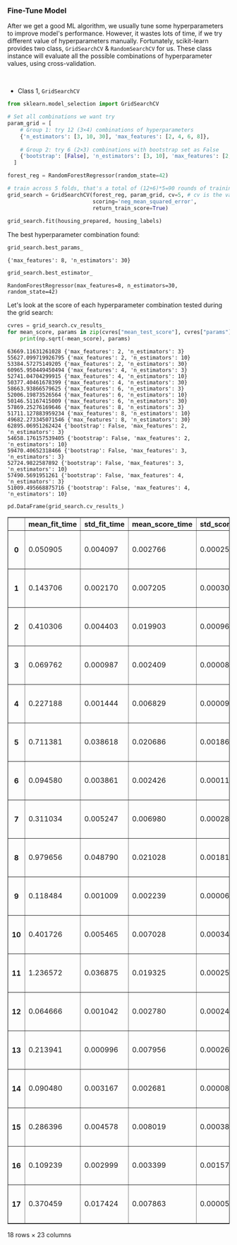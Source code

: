 ### Fine-Tune Model

After we get a good ML algorithm, we usually tune some hyperparameters to improve model's performance. 
However, it wastes lots of time, if we try different value of hyperparameters manually. Fortunately, scikit-learn provides two class, ``GridSearchCV`` & ``RandomSearchCV`` for us.
These class instance will evaluate all the possible combinations of hyperparameter values, using cross-validation. 


&nbsp;
* Class 1, ``GridSearchCV``

```python
from sklearn.model_selection import GridSearchCV

# Set all combinations we want try
param_grid = [
    # Group 1: try 12 (3×4) combinations of hyperparameters
    {'n_estimators': [3, 10, 30], 'max_features': [2, 4, 6, 8]},
    
    # Group 2: try 6 (2×3) combinations with bootstrap set as False
    {'bootstrap': [False], 'n_estimators': [3, 10], 'max_features': [2, 3, 4]},
  ]

forest_reg = RandomForestRegressor(random_state=42)

# train across 5 folds, that's a total of (12+6)*5=90 rounds of training 
grid_search = GridSearchCV(forest_reg, param_grid, cv=5, # cv is the value of k, in k-fold cross validation
                           scoring='neg_mean_squared_error',
                           return_train_score=True)
                           
grid_search.fit(housing_prepared, housing_labels)
```


The best hyperparameter combination found:


```python
grid_search.best_params_
```


    {'max_features': 8, 'n_estimators': 30}



```python
grid_search.best_estimator_
```


    RandomForestRegressor(max_features=8, n_estimators=30, random_state=42)



Let's look at the score of each hyperparameter combination tested during the grid search:


```python
cvres = grid_search.cv_results_
for mean_score, params in zip(cvres["mean_test_score"], cvres["params"]):
    print(np.sqrt(-mean_score), params)
```

    63669.11631261028 {'max_features': 2, 'n_estimators': 3}
    55627.099719926795 {'max_features': 2, 'n_estimators': 10}
    53384.57275149205 {'max_features': 2, 'n_estimators': 30}
    60965.950449450494 {'max_features': 4, 'n_estimators': 3}
    52741.04704299915 {'max_features': 4, 'n_estimators': 10}
    50377.40461678399 {'max_features': 4, 'n_estimators': 30}
    58663.93866579625 {'max_features': 6, 'n_estimators': 3}
    52006.19873526564 {'max_features': 6, 'n_estimators': 10}
    50146.51167415009 {'max_features': 6, 'n_estimators': 30}
    57869.25276169646 {'max_features': 8, 'n_estimators': 3}
    51711.127883959234 {'max_features': 8, 'n_estimators': 10}
    49682.273345071546 {'max_features': 8, 'n_estimators': 30}
    62895.06951262424 {'bootstrap': False, 'max_features': 2, 'n_estimators': 3}
    54658.176157539405 {'bootstrap': False, 'max_features': 2, 'n_estimators': 10}
    59470.40652318466 {'bootstrap': False, 'max_features': 3, 'n_estimators': 3}
    52724.9822587892 {'bootstrap': False, 'max_features': 3, 'n_estimators': 10}
    57490.5691951261 {'bootstrap': False, 'max_features': 4, 'n_estimators': 3}
    51009.495668875716 {'bootstrap': False, 'max_features': 4, 'n_estimators': 10}



```python
pd.DataFrame(grid_search.cv_results_)
```


<table border="1" class="dataframe">
  <thead>
    <tr style="text-align: right;">
      <th></th>
      <th>mean_fit_time</th>
      <th>std_fit_time</th>
      <th>mean_score_time</th>
      <th>std_score_time</th>
      <th>param_max_features</th>
      <th>param_n_estimators</th>
      <th>param_bootstrap</th>
      <th>params</th>
      <th>split0_test_score</th>
      <th>split1_test_score</th>
      <th>...</th>
      <th>mean_test_score</th>
      <th>std_test_score</th>
      <th>rank_test_score</th>
      <th>split0_train_score</th>
      <th>split1_train_score</th>
      <th>split2_train_score</th>
      <th>split3_train_score</th>
      <th>split4_train_score</th>
      <th>mean_train_score</th>
      <th>std_train_score</th>
    </tr>
  </thead>
  <tbody>
    <tr>
      <th>0</th>
      <td>0.050905</td>
      <td>0.004097</td>
      <td>0.002766</td>
      <td>0.000256</td>
      <td>2</td>
      <td>3</td>
      <td>NaN</td>
      <td>{'max_features': 2, 'n_estimators': 3}</td>
      <td>-3.837622e+09</td>
      <td>-4.147108e+09</td>
      <td>...</td>
      <td>-4.053756e+09</td>
      <td>1.519591e+08</td>
      <td>18</td>
      <td>-1.064113e+09</td>
      <td>-1.105142e+09</td>
      <td>-1.116550e+09</td>
      <td>-1.112342e+09</td>
      <td>-1.129650e+09</td>
      <td>-1.105559e+09</td>
      <td>2.220402e+07</td>
    </tr>
    <tr>
      <th>1</th>
      <td>0.143706</td>
      <td>0.002170</td>
      <td>0.007205</td>
      <td>0.000304</td>
      <td>2</td>
      <td>10</td>
      <td>NaN</td>
      <td>{'max_features': 2, 'n_estimators': 10}</td>
      <td>-3.047771e+09</td>
      <td>-3.254861e+09</td>
      <td>...</td>
      <td>-3.094374e+09</td>
      <td>1.327062e+08</td>
      <td>11</td>
      <td>-5.927175e+08</td>
      <td>-5.870952e+08</td>
      <td>-5.776964e+08</td>
      <td>-5.716332e+08</td>
      <td>-5.802501e+08</td>
      <td>-5.818785e+08</td>
      <td>7.345821e+06</td>
    </tr>
    <tr>
      <th>2</th>
      <td>0.410306</td>
      <td>0.004403</td>
      <td>0.019903</td>
      <td>0.000964</td>
      <td>2</td>
      <td>30</td>
      <td>NaN</td>
      <td>{'max_features': 2, 'n_estimators': 30}</td>
      <td>-2.689185e+09</td>
      <td>-3.021086e+09</td>
      <td>...</td>
      <td>-2.849913e+09</td>
      <td>1.626875e+08</td>
      <td>9</td>
      <td>-4.381089e+08</td>
      <td>-4.391272e+08</td>
      <td>-4.371702e+08</td>
      <td>-4.376955e+08</td>
      <td>-4.452654e+08</td>
      <td>-4.394734e+08</td>
      <td>2.966320e+06</td>
    </tr>
    <tr>
      <th>3</th>
      <td>0.069762</td>
      <td>0.000987</td>
      <td>0.002409</td>
      <td>0.000080</td>
      <td>4</td>
      <td>3</td>
      <td>NaN</td>
      <td>{'max_features': 4, 'n_estimators': 3}</td>
      <td>-3.730181e+09</td>
      <td>-3.786886e+09</td>
      <td>...</td>
      <td>-3.716847e+09</td>
      <td>1.631510e+08</td>
      <td>16</td>
      <td>-9.865163e+08</td>
      <td>-1.012565e+09</td>
      <td>-9.169425e+08</td>
      <td>-1.037400e+09</td>
      <td>-9.707739e+08</td>
      <td>-9.848396e+08</td>
      <td>4.084607e+07</td>
    </tr>
    <tr>
      <th>4</th>
      <td>0.227188</td>
      <td>0.001444</td>
      <td>0.006829</td>
      <td>0.000090</td>
      <td>4</td>
      <td>10</td>
      <td>NaN</td>
      <td>{'max_features': 4, 'n_estimators': 10}</td>
      <td>-2.666283e+09</td>
      <td>-2.784511e+09</td>
      <td>...</td>
      <td>-2.781618e+09</td>
      <td>1.268607e+08</td>
      <td>8</td>
      <td>-5.097115e+08</td>
      <td>-5.162820e+08</td>
      <td>-4.962893e+08</td>
      <td>-5.436192e+08</td>
      <td>-5.160297e+08</td>
      <td>-5.163863e+08</td>
      <td>1.542862e+07</td>
    </tr>
    <tr>
      <th>5</th>
      <td>0.711381</td>
      <td>0.038618</td>
      <td>0.020686</td>
      <td>0.001864</td>
      <td>4</td>
      <td>30</td>
      <td>NaN</td>
      <td>{'max_features': 4, 'n_estimators': 30}</td>
      <td>-2.387153e+09</td>
      <td>-2.588448e+09</td>
      <td>...</td>
      <td>-2.537883e+09</td>
      <td>1.214614e+08</td>
      <td>3</td>
      <td>-3.838835e+08</td>
      <td>-3.880268e+08</td>
      <td>-3.790867e+08</td>
      <td>-4.040957e+08</td>
      <td>-3.845520e+08</td>
      <td>-3.879289e+08</td>
      <td>8.571233e+06</td>
    </tr>
    <tr>
      <th>6</th>
      <td>0.094580</td>
      <td>0.003861</td>
      <td>0.002426</td>
      <td>0.000118</td>
      <td>6</td>
      <td>3</td>
      <td>NaN</td>
      <td>{'max_features': 6, 'n_estimators': 3}</td>
      <td>-3.119657e+09</td>
      <td>-3.586319e+09</td>
      <td>...</td>
      <td>-3.441458e+09</td>
      <td>1.893056e+08</td>
      <td>14</td>
      <td>-9.245343e+08</td>
      <td>-8.886939e+08</td>
      <td>-9.353135e+08</td>
      <td>-9.009801e+08</td>
      <td>-8.624664e+08</td>
      <td>-9.023976e+08</td>
      <td>2.591445e+07</td>
    </tr>
    <tr>
      <th>7</th>
      <td>0.311034</td>
      <td>0.005247</td>
      <td>0.006980</td>
      <td>0.000283</td>
      <td>6</td>
      <td>10</td>
      <td>NaN</td>
      <td>{'max_features': 6, 'n_estimators': 10}</td>
      <td>-2.549663e+09</td>
      <td>-2.782039e+09</td>
      <td>...</td>
      <td>-2.704645e+09</td>
      <td>1.471569e+08</td>
      <td>6</td>
      <td>-4.980344e+08</td>
      <td>-5.045869e+08</td>
      <td>-4.994664e+08</td>
      <td>-4.990325e+08</td>
      <td>-5.055542e+08</td>
      <td>-5.013349e+08</td>
      <td>3.100456e+06</td>
    </tr>
    <tr>
      <th>8</th>
      <td>0.979656</td>
      <td>0.048790</td>
      <td>0.021028</td>
      <td>0.001812</td>
      <td>6</td>
      <td>30</td>
      <td>NaN</td>
      <td>{'max_features': 6, 'n_estimators': 30}</td>
      <td>-2.370010e+09</td>
      <td>-2.583638e+09</td>
      <td>...</td>
      <td>-2.514673e+09</td>
      <td>1.285080e+08</td>
      <td>2</td>
      <td>-3.838538e+08</td>
      <td>-3.804711e+08</td>
      <td>-3.805218e+08</td>
      <td>-3.856095e+08</td>
      <td>-3.901917e+08</td>
      <td>-3.841296e+08</td>
      <td>3.617057e+06</td>
    </tr>
    <tr>
      <th>9</th>
      <td>0.118484</td>
      <td>0.001009</td>
      <td>0.002239</td>
      <td>0.000068</td>
      <td>8</td>
      <td>3</td>
      <td>NaN</td>
      <td>{'max_features': 8, 'n_estimators': 3}</td>
      <td>-3.353504e+09</td>
      <td>-3.348552e+09</td>
      <td>...</td>
      <td>-3.348850e+09</td>
      <td>1.241939e+08</td>
      <td>13</td>
      <td>-9.228123e+08</td>
      <td>-8.553031e+08</td>
      <td>-8.603321e+08</td>
      <td>-8.881964e+08</td>
      <td>-9.151287e+08</td>
      <td>-8.883545e+08</td>
      <td>2.750227e+07</td>
    </tr>
    <tr>
      <th>10</th>
      <td>0.401726</td>
      <td>0.005465</td>
      <td>0.007028</td>
      <td>0.000345</td>
      <td>8</td>
      <td>10</td>
      <td>NaN</td>
      <td>{'max_features': 8, 'n_estimators': 10}</td>
      <td>-2.571970e+09</td>
      <td>-2.718994e+09</td>
      <td>...</td>
      <td>-2.674041e+09</td>
      <td>1.392777e+08</td>
      <td>5</td>
      <td>-4.932416e+08</td>
      <td>-4.815238e+08</td>
      <td>-4.730979e+08</td>
      <td>-5.155367e+08</td>
      <td>-4.985555e+08</td>
      <td>-4.923911e+08</td>
      <td>1.459294e+07</td>
    </tr>
    <tr>
      <th>11</th>
      <td>1.236572</td>
      <td>0.036875</td>
      <td>0.019325</td>
      <td>0.000252</td>
      <td>8</td>
      <td>30</td>
      <td>NaN</td>
      <td>{'max_features': 8, 'n_estimators': 30}</td>
      <td>-2.357390e+09</td>
      <td>-2.546640e+09</td>
      <td>...</td>
      <td>-2.468328e+09</td>
      <td>1.091662e+08</td>
      <td>1</td>
      <td>-3.841658e+08</td>
      <td>-3.744500e+08</td>
      <td>-3.773239e+08</td>
      <td>-3.882250e+08</td>
      <td>-3.810005e+08</td>
      <td>-3.810330e+08</td>
      <td>4.871017e+06</td>
    </tr>
    <tr>
      <th>12</th>
      <td>0.064666</td>
      <td>0.001042</td>
      <td>0.002780</td>
      <td>0.000240</td>
      <td>2</td>
      <td>3</td>
      <td>False</td>
      <td>{'bootstrap': False, 'max_features': 2, 'n_est...</td>
      <td>-3.785816e+09</td>
      <td>-4.166012e+09</td>
      <td>...</td>
      <td>-3.955790e+09</td>
      <td>1.900964e+08</td>
      <td>17</td>
      <td>-0.000000e+00</td>
      <td>-0.000000e+00</td>
      <td>-0.000000e+00</td>
      <td>-0.000000e+00</td>
      <td>-0.000000e+00</td>
      <td>0.000000e+00</td>
      <td>0.000000e+00</td>
    </tr>
    <tr>
      <th>13</th>
      <td>0.213941</td>
      <td>0.000996</td>
      <td>0.007956</td>
      <td>0.000267</td>
      <td>2</td>
      <td>10</td>
      <td>False</td>
      <td>{'bootstrap': False, 'max_features': 2, 'n_est...</td>
      <td>-2.810721e+09</td>
      <td>-3.107789e+09</td>
      <td>...</td>
      <td>-2.987516e+09</td>
      <td>1.539234e+08</td>
      <td>10</td>
      <td>-6.056477e-02</td>
      <td>-0.000000e+00</td>
      <td>-0.000000e+00</td>
      <td>-0.000000e+00</td>
      <td>-2.967449e+00</td>
      <td>-6.056027e-01</td>
      <td>1.181156e+00</td>
    </tr>
    <tr>
      <th>14</th>
      <td>0.090480</td>
      <td>0.003167</td>
      <td>0.002681</td>
      <td>0.000082</td>
      <td>3</td>
      <td>3</td>
      <td>False</td>
      <td>{'bootstrap': False, 'max_features': 3, 'n_est...</td>
      <td>-3.618324e+09</td>
      <td>-3.441527e+09</td>
      <td>...</td>
      <td>-3.536729e+09</td>
      <td>7.795057e+07</td>
      <td>15</td>
      <td>-0.000000e+00</td>
      <td>-0.000000e+00</td>
      <td>-0.000000e+00</td>
      <td>-0.000000e+00</td>
      <td>-6.072840e+01</td>
      <td>-1.214568e+01</td>
      <td>2.429136e+01</td>
    </tr>
    <tr>
      <th>15</th>
      <td>0.286396</td>
      <td>0.004578</td>
      <td>0.008019</td>
      <td>0.000384</td>
      <td>3</td>
      <td>10</td>
      <td>False</td>
      <td>{'bootstrap': False, 'max_features': 3, 'n_est...</td>
      <td>-2.757999e+09</td>
      <td>-2.851737e+09</td>
      <td>...</td>
      <td>-2.779924e+09</td>
      <td>6.286720e+07</td>
      <td>7</td>
      <td>-2.089484e+01</td>
      <td>-0.000000e+00</td>
      <td>-0.000000e+00</td>
      <td>-0.000000e+00</td>
      <td>-5.465556e+00</td>
      <td>-5.272080e+00</td>
      <td>8.093117e+00</td>
    </tr>
    <tr>
      <th>16</th>
      <td>0.109239</td>
      <td>0.002999</td>
      <td>0.003399</td>
      <td>0.001579</td>
      <td>4</td>
      <td>3</td>
      <td>False</td>
      <td>{'bootstrap': False, 'max_features': 4, 'n_est...</td>
      <td>-3.134040e+09</td>
      <td>-3.559375e+09</td>
      <td>...</td>
      <td>-3.305166e+09</td>
      <td>1.879165e+08</td>
      <td>12</td>
      <td>-0.000000e+00</td>
      <td>-0.000000e+00</td>
      <td>-0.000000e+00</td>
      <td>-0.000000e+00</td>
      <td>-0.000000e+00</td>
      <td>0.000000e+00</td>
      <td>0.000000e+00</td>
    </tr>
    <tr>
      <th>17</th>
      <td>0.370459</td>
      <td>0.017424</td>
      <td>0.007863</td>
      <td>0.000056</td>
      <td>4</td>
      <td>10</td>
      <td>False</td>
      <td>{'bootstrap': False, 'max_features': 4, 'n_est...</td>
      <td>-2.525578e+09</td>
      <td>-2.710011e+09</td>
      <td>...</td>
      <td>-2.601969e+09</td>
      <td>1.088048e+08</td>
      <td>4</td>
      <td>-0.000000e+00</td>
      <td>-1.514119e-02</td>
      <td>-0.000000e+00</td>
      <td>-0.000000e+00</td>
      <td>-0.000000e+00</td>
      <td>-3.028238e-03</td>
      <td>6.056477e-03</td>
    </tr>
  </tbody>
</table>
<p>18 rows × 23 columns</p>
</div>
